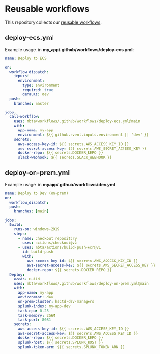 # Reusable workflows

This repository collects our [reusable workflows](https://docs.github.com/en/actions/using-workflows/reusing-workflows).

## deploy-ecs.yml

Example usage, in **my_app/.github/workflows/deploy-ecs.yml**:

```yml
name: Deploy to ECS

on:
  workflow_dispatch:
    inputs:
      environment:
        type: environment
        required: true
        default: dev
  push:
    branches: master

jobs:
  call-workflow:
    uses: mbta/workflows/.github/workflows/deploy-ecs.yml@main
    with:
      app-name: my-app
      environment: ${{ github.event.inputs.environment || 'dev' }}
    secrets:
      aws-access-key-id: ${{ secrets.AWS_ACCESS_KEY_ID }}
      aws-secret-access-key: ${{ secrets.AWS_SECRET_ACCESS_KEY }}
      docker-repo: ${{ secrets.DOCKER_REPO }}
      slack-webhook: ${{ secrets.SLACK_WEBHOOK }}
```

## deploy-on-prem.yml

Example usage, in **myapp/.github/workflows/dev.yml**

``` yml
name: Deploy to Dev (on-prem)
on:
  workflow_dispatch:
  push:
    branches: [main]

jobs:
  Build:
    runs-on: windows-2019
    steps:
      - name: Checkout repository
        uses: actions/checkout@v2
      - uses: mbta/actions/build-push-ecr@v1
        id: build-push
        with:
          aws-access-key-id: ${{ secrets.AWS_ACCESS_KEY_ID }}
          aws-secret-access-key: ${{ secrets.AWS_SECRET_ACCESS_KEY }}
          docker-repo: ${{ secrets.DOCKER_REPO }}
  Deploy:
    needs: Build
    uses: mbta/workflows/.github/workflows/deploy-on-prem.yml@main
    with:
      app-name: my-app
      environment: dev
      on-prem-cluster: hsctd-dev-managers
      splunk-index: my-app-dev
      task-cpu: 0.25
      task-memory: 256M
      task-port: 8081
    secrets:
      aws-access-key-id: ${{ secrets.AWS_ACCESS_KEY_ID }}
      aws-secret-access-key: ${{ secrets.AWS_ACCESS_KEY_ID }}
      docker-repo: ${{ secrets.DOCKER_REPO }}
      splunk-host: ${{ secrets.SPLUNK_HOST }}
      splunk-token-arn: ${{ secrets.SPLUNK_TOKEN_ARN }}
```


